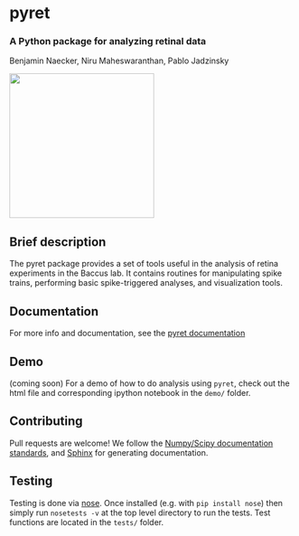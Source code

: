 # pyret

### A Python package for analyzing retinal data
Benjamin Naecker, Niru Maheswaranthan, Pablo Jadzinsky

<img src="https://cloud.githubusercontent.com/assets/904854/5329965/f91ee8e2-7d81-11e4-873f-d4253165bce9.png" height="256">

Brief description
-----------------

The pyret package provides a set of tools useful in the analysis of retina experiments
in the Baccus lab. It contains routines for manipulating spike trains, performing basic spike-triggered
analyses, and visualization tools.

Documentation
-------------
For more info and documentation, see the [pyret documentation](http://pyret.readthedocs.org/en/latest/)

Demo
----
(coming soon) For a demo of how to do analysis using `pyret`, check out the html file and corresponding ipython notebook in the `demo/` folder.

Contributing
------------
Pull requests are welcome! We follow the [Numpy/Scipy documentation standards](https://github.com/numpy/numpy/blob/master/doc/HOWTO_DOCUMENT.rst.txt#docstring-standard), and [Sphinx](http://sphinx-doc.org/index.html) for generating documentation.

Testing
-------
Testing is done via [nose](https://nose.readthedocs.org/en/latest/). Once installed (e.g. with `pip install nose`) then simply run `nosetests -v` at the top level directory to run the tests. Test functions are located in the `tests/` folder.
